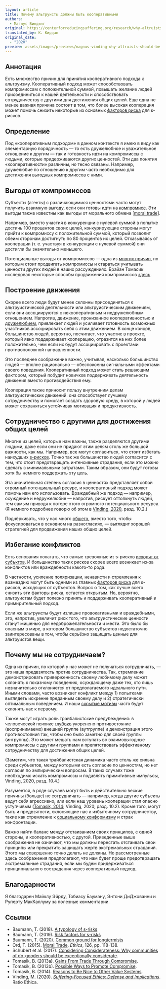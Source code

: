 ```yaml
---
layout: article
title: Почему альтруисты должны быть кооперативными
authors:
  - Магнус Виндинг
original: https://centerforreducingsuffering.org/research/why-altruists-should-be-cooperative/
translated_by: К. Кирдан
original_date:
  - "2020"
preview: assets/images/previews/magnus-vinding-why-altruists-should-be-cooperative.jpg
---
```

## Аннотация

Есть множество причин для принятия кооперативного подхода к альтруизму. Кооперативный подход может способствовать компромиссам с положительной суммой, повышать желание людей присоединиться к нашей деятельности и способствовать сотрудничеству с другими для достижения общих целей. Еще одна не менее важная причина состоит в том, что более высокая кооперация может помочь снизить некоторые из основных [факторов риска](https://centerforreducingsuffering.org/risk-factors-for-s-risks/) для s-рисков.

## Определение

Под «кооперативным подходом» в данном контексте я имею в виду как элементарную порядочность — то есть дружелюбное и уважительное отношение к другим — так и готовность идти на компромиссы с людьми, которые придерживаются других ценностей. Эти два понятия «кооперативности» различны, но тесно связаны. Например, дружелюбие по отношению к другим часто необходимо для достижения выгодных компромиссов с ними.

## Выгоды от компромиссов

Субъекты (агенты) с различающимися ценностями часто могут получить взаимную выгоду, если они готовы идти на [компромисс](https://longtermrisk.org/gains-from-trade-through-compromise/). Эти выгоды также известны как выгоды от морального обмена \[[moral trade](https://www.fhi.ox.ac.uk/wp-content/uploads/moral-trade-1.pdf)\].

Например, вместо участия в конкуренции с нулевой суммой в попытке достичь 100 процентов своих целей, конкурирующие стороны могут прийти к компромиссу с положительной суммой, который позволит обеим сторонам достигнуть по 80 процентов их целей. Отказываясь от кооперации (т. е. участвуя в конкуренции с нулевой суммой) они достигли бы значительно меньшего.

Потенциальные выгоды от компромиссов — одна из [многих причин](https://longtermrisk.org/reasons-to-be-nice-to-other-value-systems/), по которым стоит продвигать компромиссы и стараться учитывать ценности других людей в наших рассуждениях. Брайан Томасик исследовал некоторые способы продвижения компромиссов [здесь](https://longtermrisk.org/possible-ways-to-promote-compromise/).

## Построение движения

Скорее всего люди будут менее склонны присоединяться к альтруистической деятельности или альтруистическим движениям, если они ассоциируются с некооперативным и недружелюбным отношением. Напротив, движение, пронизанное кооперативностью и [дружелюбием](https://www.centreforeffectivealtruism.org/blog/considering-considerateness-why-communities-of-do-gooders-should-be/), привлекает людей и усиливает готовность возможных участников ассоциировать себя с этим движением. В конце концов, большинство людей, вероятно, посчитает, что участие в проекте, который явно поддерживает кооперацию, отразится на них более положительно, чем если их будут ассоциировать с проектами противоположной направленности.

Это последнее соображение важно, учитывая, насколько большинство людей — вполне рационально — обеспокоены сигнальными эффектами своего поведения. Кооперативный подход может стать решающим фактором, который побудит новичков поддерживать деятельность движения вместо противодействия ему.

Кооперация также приносит пользу внутренним делам альтруистических движений: она способствует лучшему сотрудничеству и помогает создать здоровую среду, в которой у людей может сохраняться устойчивая мотивация и продуктивность.

## Сотрудничество с другими для достижения общих целей

Многие из целей, которые нам важны, также разделяются другими людьми, даже если они не придают этим целям столь же большой важности, как мы. Например, все могут согласиться, что стоит избегать наихудших [s-рисков](https://centerforreducingsuffering.org/intro/). Точно так же большинство людей согласится с тем, что стоит предотвращать интенсивные страдания, если это можно сделать с минимальными затратами. Таким образом, они будут готовы хотя бы немного поддержать эту цель.

Эта значительная степень согласия в ценностях представляет собой огромный потенциальный ресурс, и кооперативный подход может помочь нам его использовать. Враждебный же подход — например, осуждение и недружелюбие — напротив, рискует оттолкнуть людей, тем самым приводя к потере этого огромного потенциального ресурса. (Я немного подробнее говорю об этом в [Vinding, 2020](https://magnusvinding.files.wordpress.com/2020/05/suffering-focused-ethics.pdf), разд. 10.2.)

Подчёркивать, что у нас много [общего](https://forum.effectivealtruism.org/posts/BXRNGrBNxemi3qGMp/common-ground-for-longtermists), вместо того, чтобы фокусироваться в основном на разногласиях, — выглядит хорошей стратегией для продвижения наших общих целей.

## Избегание конфликтов

Есть основания полагать, что самые тревожные из s-рисков [исходят от субъктов](https://centerforreducingsuffering.org/a-typology-of-s-risks/#Agential_s-risks). И большинство таких рисков скорее всего возникает из-за конфликтов или враждебности какого-то рода.

В частности, усиление поляризации, ненависти и стремления к возмездию могут быть одними из главных [факторов риска](https://centerforreducingsuffering.org/risk-factors-for-s-risks/#Polarisation_and_divergence_of_values) для s-рисков, исходящих от субъектов. Вопрос о том, как лучше всего снизить эти факторы риска, остается открытым. Но, вероятно, альтруистам будет полезно принять и поддерживать кооперативный и примирительный подход.

Если же альтруисты будут излишне провокативными и враждебными, это, напротив, увеличит риск того, что альтруистические ценности станут мишенью для недоброжелательности и мести. Это было бы опасным в мире, в котором большинство субъектов недостаточно заинтересованы в том, чтобы серьёзно защищать ценные для альтруистов вещи.

## Почему мы не сотрудничаем?

Одна из причин, по которой у нас может не получаться сотрудничать, — это наша предвзятость против сотрудничества. Так, стремление демонстрировать приверженность своему любимому делу может склонять к показному поведению, осуждающему даже тех, кто лишь незначительно отклоняется от предполагаемого идеального пути. Иными словами, часто возникает конфликт между 1) попытками выглядеть искренне преданным своему делу и 2) стратегически оптимальным поведением. И наши [скрытые мотивы](http://elephantinthebrain.com/outline.html) часто будут склонять нас к первому.

Также могут играть роль трайбалистские предубеждения: в человеческой психике [глубоко](https://en.wikipedia.org/wiki/Minimal_group_paradigm) укоренено противостояние (воспринимаемо) внешней группе (аутгруппе) и демонстрация этого противостояния так, чтобы оно было заметно для своей группы (ингруппы). Это может мешать нам вступать во взаимовыгодные компромиссы с другими группами и препятствовать эффективному сотрудничеству для достижения общих целей.

(Заметим, что такая трайбалистская динамика часто столь же сильна среди субъектов, между которыми есть согласие по ценностям, но нет согласия по эмпирическим вопросам. В таких случаях тоже необходимо искать компромиссы и подавлять примитивные импульсы, Vinding, 2020, разд. 10.4.)

Разумеется, в ряде случаев могут быть и действительно веские причины (больше) не сотрудничать — например, когда другие субъекты ведут себя агрессивно, или если наш уровень кооперации стал опасно уступчивым ([Tomasik, 2014](https://longtermrisk.org/reasons-to-be-nice-to-other-value-systems/#Risks_to_being_nice); Vinding, 2020, разд. 10.2). Кроме того, могут быть и предвзятости, склоняющие нас к избыточному сотрудничеству, такие как стремление к [социальному конформизму](https://ru.wikipedia.org/wiki/%D0%AD%D0%BA%D1%81%D0%BF%D0%B5%D1%80%D0%B8%D0%BC%D0%B5%D0%BD%D1%82_%D0%90%D1%88%D0%B0) и страх конфронтации.

Важно найти баланс между отстаиванием своих принципов, с одной стороны, и кооперативностью, с другой. Приведенные выше соображения не означают, что мы должны перестать отстаивать свои принципы или прекратить защищать жертв экстремальных страданий. Этого мы совершенно точно делать не должны. Но рассмотренные здесь соображения предполагают, что нам будет проще предотвращать экстремальные страдания, если мы будем придерживаться принципиального сострадания через кооперативный подход.

## Благодарности

Я благодарен Майклу Эйрду, Тобиасу Бауману, Энтони ДиДжованни и Руперту МакКаллуму за полезные комментарии.

## Ссылки

- Baumann, T. (2018). [A typology of s-risks](https://centerforreducingsuffering.org/a-typology-of-s-risks/)
- Baumann, T. (2019). [Risk factors for s-risks](https://centerforreducingsuffering.org/risk-factors-for-s-risks/)
- Baumann, T. (2020). [Common ground for longtermists](https://centerforreducingsuffering.org/common-ground-for-longtermists/)
- Ord, T. (2015). [Moral Trade](https://www.fhi.ox.ac.uk/wp-content/uploads/moral-trade-1.pdf). _Ethics_, 126, pp. 118-138.
- Schubert et al. (2017). [Considering Considerateness: Why communities of do-gooders should be exceptionally considerate](https://www.centreforeffectivealtruism.org/blog/considering-considerateness-why-communities-of-do-gooders-should-be/).
- Tomasik, B. (2013a). [Gains From Trade Through Compromise](https://longtermrisk.org/gains-from-trade-through-compromise/).
- Tomasik, B. (2013b). [Possible Ways to Promote Compromise](https://longtermrisk.org/possible-ways-to-promote-compromise/).
- Tomasik, B. (2014). [Reasons to Be Nice to Other Value Systems](https://longtermrisk.org/reasons-to-be-nice-to-other-value-systems/).
- Vinding, M. (2020). _[Suffering-Focused Ethics: Defense and Implications](https://magnusvinding.files.wordpress.com/2020/05/suffering-focused-ethics.pdf)_. Ratio Ethica.
